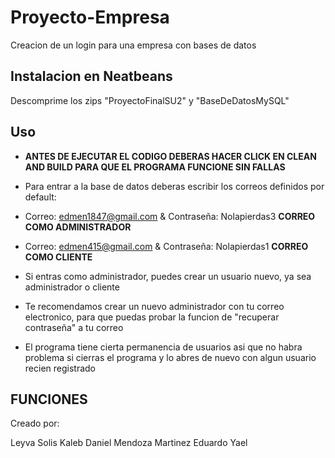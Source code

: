 # Proyecto-Empresa
Creacion de un login para una empresa con bases de datos

Instalacion en Neatbeans
-------------------------
Descomprime los zips "ProyectoFinalSU2" y "BaseDeDatosMySQL"

**Uso**
------------------------
- **ANTES DE EJECUTAR EL CODIGO DEBERAS HACER CLICK EN CLEAN AND BUILD PARA QUE EL PROGRAMA FUNCIONE SIN FALLAS**
- Para entrar a la base de datos deberas escribir los correos definidos por default:

- Correo: edmen1847@gmail.com & Contraseña: Nolapierdas3  **CORREO COMO ADMINISTRADOR**
- Correo: edmen415@gmail.com & Contraseña: Nolapierdas1   **CORREO COMO CLIENTE**
  
- Si entras como administrador, puedes crear un usuario nuevo, ya sea administrador o cliente
- Te recomendamos crear un nuevo administrador con tu correo electronico, para que puedas probar la funcion de "recuperar contraseña"
 a tu correo
- El programa tiene cierta permanencia de usuarios asi que no habra problema si cierras el programa y lo abres de nuevo con algun usuario recien registrado

**FUNCIONES**
------------------------


Creado por:

Leyva Solis Kaleb Daniel
Mendoza Martinez Eduardo Yael
